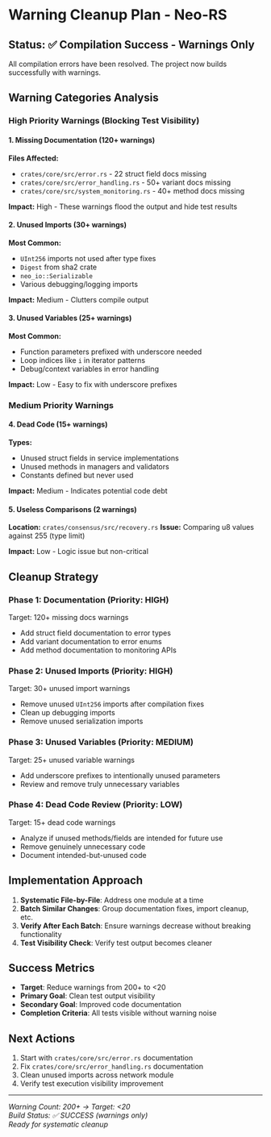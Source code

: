# Warning Cleanup Plan - Neo-RS

## Status: ✅ Compilation Success - Warnings Only

All compilation errors have been resolved. The project now builds successfully with warnings.

## Warning Categories Analysis

### High Priority Warnings (Blocking Test Visibility)

#### 1. Missing Documentation (120+ warnings)
**Files Affected:**
- `crates/core/src/error.rs` - 22 struct field docs missing
- `crates/core/src/error_handling.rs` - 50+ variant docs missing  
- `crates/core/src/system_monitoring.rs` - 40+ method docs missing

**Impact:** High - These warnings flood the output and hide test results

#### 2. Unused Imports (30+ warnings)
**Most Common:**
- `UInt256` imports not used after type fixes
- `Digest` from sha2 crate
- `neo_io::Serializable` 
- Various debugging/logging imports

**Impact:** Medium - Clutters compile output

#### 3. Unused Variables (25+ warnings)
**Most Common:**
- Function parameters prefixed with underscore needed
- Loop indices like `i` in iterator patterns
- Debug/context variables in error handling

**Impact:** Low - Easy to fix with underscore prefixes

### Medium Priority Warnings

#### 4. Dead Code (15+ warnings)
**Types:**
- Unused struct fields in service implementations
- Unused methods in managers and validators
- Constants defined but never used

**Impact:** Medium - Indicates potential code debt

#### 5. Useless Comparisons (2 warnings)
**Location:** `crates/consensus/src/recovery.rs`
**Issue:** Comparing u8 values against 255 (type limit)

**Impact:** Low - Logic issue but non-critical

## Cleanup Strategy

### Phase 1: Documentation (Priority: HIGH)
Target: 120+ missing docs warnings
- Add struct field documentation to error types
- Add variant documentation to error enums  
- Add method documentation to monitoring APIs

### Phase 2: Unused Imports (Priority: HIGH)
Target: 30+ unused import warnings
- Remove unused `UInt256` imports after compilation fixes
- Clean up debugging imports
- Remove unused serialization imports

### Phase 3: Unused Variables (Priority: MEDIUM)
Target: 25+ unused variable warnings
- Add underscore prefixes to intentionally unused parameters
- Review and remove truly unnecessary variables

### Phase 4: Dead Code Review (Priority: LOW)
Target: 15+ dead code warnings
- Analyze if unused methods/fields are intended for future use
- Remove genuinely unnecessary code
- Document intended-but-unused code

## Implementation Approach

1. **Systematic File-by-File**: Address one module at a time
2. **Batch Similar Changes**: Group documentation fixes, import cleanup, etc.
3. **Verify After Each Batch**: Ensure warnings decrease without breaking functionality
4. **Test Visibility Check**: Verify test output becomes cleaner

## Success Metrics

- **Target**: Reduce warnings from 200+ to <20
- **Primary Goal**: Clean test output visibility
- **Secondary Goal**: Improved code documentation
- **Completion Criteria**: All tests visible without warning noise

## Next Actions

1. Start with `crates/core/src/error.rs` documentation
2. Fix `crates/core/src/error_handling.rs` documentation  
3. Clean unused imports across network module
4. Verify test execution visibility improvement

---
*Warning Count: 200+ → Target: <20*  
*Build Status: ✅ SUCCESS (warnings only)*  
*Ready for systematic cleanup*